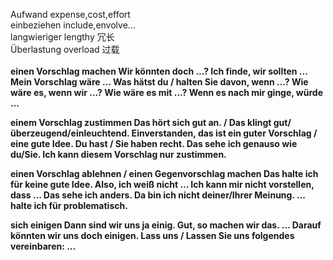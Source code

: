 Aufwand expense,cost,effort  
einbeziehen include,envolve...  
langwieriger lengthy 冗长  
Überlastung overload 过载  
<b>  
einen Vorschlag machen
Wir könnten doch ...?
Ich finde, wir sollten ...
Mein Vorschlag wäre ...
Was hätst du / halten Sie davon, wenn ...?
Wie wäre es, wenn wir ...? Wie wäre es mit ...?
Wenn es nach mir ginge, würde ...  
  
einem Vorschlag zustimmen
Das hört sich gut an. / Das klingt gut/überzeugend/einleuchtend.
Einverstanden, das ist ein guter Vorschlag / eine gute Idee.
Du hast / Sie haben recht.
Das sehe ich genauso wie du/Sie.
Ich kann diesem Vorschlag nur zustimmen.  

einen Vorschlag ablehnen / einen Gegenvorschlag machen
Das halte ich für keine gute Idee.
Also, ich weiß nicht ...
Ich kann mir nicht vorstellen, dass ...
Das sehe ich anders.
Da bin ich nicht deiner/Ihrer Meinung.
... halte ich für problematisch.  

sich einigen
Dann sind wir uns ja einig.
Gut, so machen wir das.
... Darauf könnten wir uns doch einigen.
Lass uns / Lassen Sie uns folgendes vereinbaren: ...  
</b>  
